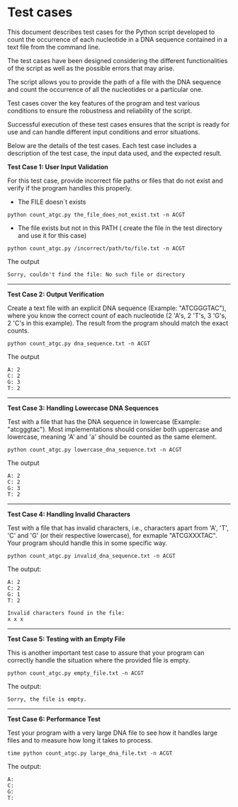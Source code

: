 # Test cases

This document describes test cases for the Python script developed to count the occurrence of each nucleotide in a DNA sequence contained in a text file from the command line.

The test cases have been designed considering the different functionalities of the script as well as the possible errors that may arise.

The script allows you to provide the path of a file with the DNA sequence and count the occurrence of all the nucleotides or a particular one.

Test cases cover the key features of the program and test various conditions to ensure the robustness and reliability of the script.

Successful execution of these test cases ensures that the script is ready for use and can handle different input conditions and error situations.

Below are the details of the test cases. Each test case includes a description of the test case, the input data used, and the expected result.
    
    
**Test Case 1: User Input Validation**

For this test case, provide incorrect file paths or files that do not exist and verify if the program handles this properly.

- The FILE doesn´t exists

```{python}
python count_atgc.py the_file_does_not_exist.txt -n ACGT
```

- The file exists but not in this PATH ( create the file in the test directory and use it for this case)

```{python}
python count_atgc.py /incorrect/path/to/file.txt -n ACGT
```

The output 

```
Sorry, couldn't find the file: No such file or directory
```

---

**Test Case 2: Output Verification**

Create a text file with an explicit DNA sequence (Example: "ATCGGGTAC"), where you know the correct count of each nucleotide (2 'A's, 2 'T's, 3 'G's, 2 'C's in this example). The result from the program should match the exact counts.

```{python}
python count_atgc.py dna_sequence.txt -n ACGT
```

The output 

```
A: 2
C: 2
G: 3
T: 2
```

---

**Test Case 3: Handling Lowercase DNA Sequences**

Test with a file that has the DNA sequence in lowercase (Example: "atcgggtac"). Most implementations should consider both uppercase and lowercase, meaning 'A' and 'a' should be counted as the same element.

```{python}
python count_atgc.py lowercase_dna_sequence.txt -n ACGT
```

The output

```
A: 2
C: 2
G: 3
T: 2
```

---

**Test Case 4: Handling Invalid Characters**

Test with a file that has invalid characters, i.e., characters apart from 'A', 'T', 'C' and 'G' (or their respective lowercase), for exmaple "ATCGXXXTAC". Your program should handle this in some specific way.

```{python}
python count_atgc.py invalid_dna_sequence.txt -n ACGT
```

The output:  

```
A: 2
C: 2
G: 1
T: 2

Invalid characters found in the file:
x x x
```

---

**Test Case 5: Testing with an Empty File**

This is another important test case to assure that your program can correctly handle the situation where the provided file is empty.

```{python}
python count_atgc.py empty_file.txt -n ACGT
```

The output: 

```
Sorry, the file is empty.
```

---

**Test Case 6: Performance Test**

Test your program with a very large DNA file to see how it handles large files and to measure how long it takes to process.

```{python}
time python count_atgc.py large_dna_file.txt -n ACGT
```

The output: 

```
A: 
C: 
G: 
T: 
```

        
        
